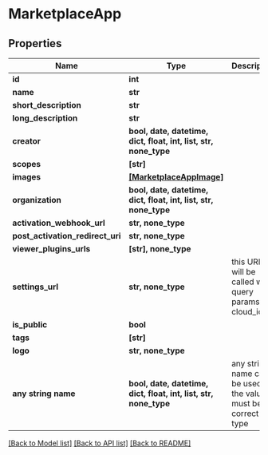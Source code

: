 # MarketplaceApp


## Properties
Name | Type | Description | Notes
------------ | ------------- | ------------- | -------------
**id** | **int** |  | [readonly] 
**name** | **str** |  | 
**short_description** | **str** |  | 
**long_description** | **str** |  | 
**creator** | **bool, date, datetime, dict, float, int, list, str, none_type** |  | [readonly] 
**scopes** | **[str]** |  | [readonly] 
**images** | [**[MarketplaceAppImage]**](MarketplaceAppImage.md) |  | [readonly] 
**organization** | **bool, date, datetime, dict, float, int, list, str, none_type** |  | [readonly] 
**activation_webhook_url** | **str, none_type** |  | [optional] 
**post_activation_redirect_uri** | **str, none_type** |  | [optional] 
**viewer_plugins_urls** | **[str], none_type** |  | [optional] 
**settings_url** | **str, none_type** | this URL will be called with query params ?cloud_id&#x3D; | [optional] 
**is_public** | **bool** |  | [optional] 
**tags** | **[str]** |  | [optional] 
**logo** | **str, none_type** |  | [optional] 
**any string name** | **bool, date, datetime, dict, float, int, list, str, none_type** | any string name can be used but the value must be the correct type | [optional]

[[Back to Model list]](../README.md#documentation-for-models) [[Back to API list]](../README.md#documentation-for-api-endpoints) [[Back to README]](../README.md)


